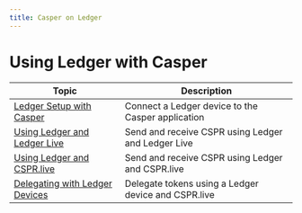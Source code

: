```yaml
---
title: Casper on Ledger
---
```


# Using Ledger with Casper

| Topic                                                 | Description                                     |
| ----------------------------------------------------- | ----------------------------------------------- |
| [Ledger Setup with Casper](./ledger-setup.md)         | Connect a Ledger device to the Casper application   |
| [Using Ledger and Ledger Live](./ledger-live.md) | Send and receive CSPR using Ledger and Ledger Live |
| [Using Ledger and CSPR.live](./ledger-cspr-live.md) | Send and receive CSPR using Ledger and CSPR.live |
| [Delegating with Ledger Devices](./staking-ledger.md) | Delegate tokens using a Ledger device and CSPR.live |

